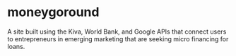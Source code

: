 moneygoround
============

A site built using the Kiva, World Bank, and Google APIs that connect users to entrepreneurs in emerging marketing that are seeking micro financing for loans. 
